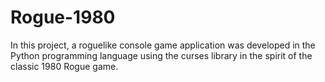 # Rogue-1980
In this project, a roguelike console game application was developed in the Python programming language using the curses library in the spirit of the classic 1980 Rogue game.
